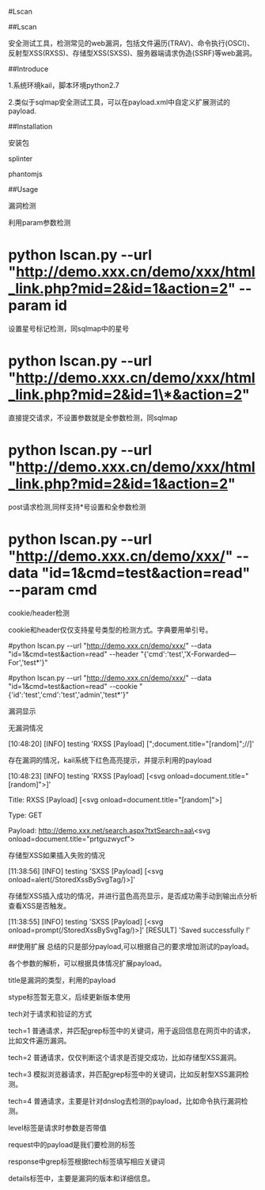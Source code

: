 #Lscan

##Lscan

安全测试工具，检测常见的web漏洞，包括文件遍历(TRAV)、命令执行(OSCI)、反射型XSS(RXSS)、存储型XSS(SXSS)、服务器端请求伪造(SSRF)等web漏洞。


##Introduce

1.系统环境kail，脚本环境python2.7

2.类似于sqlmap安全测试工具，可以在payload.xml中自定义扩展测试的payload.

##Installation

安装包

splinter

phantomjs

##Usage

漏洞检测

  利用param参数检测
  
  # python lscan.py --url "http://demo.xxx.cn/demo/xxx/html_link.php?mid=2&id=1&action=2" --param id
  
  设置星号标记检测，同sqlmap中的星号
  
  # python lscan.py --url "http://demo.xxx.cn/demo/xxx/html_link.php?mid=2&id=1\*&action=2"
  
  直接提交请求，不设置参数就是全参数检测，同sqlmap
  
  # python lscan.py --url "http://demo.xxx.cn/demo/xxx/html_link.php?mid=2&id=1&action=2"
  
  post请求检测,同样支持\*号设置和全参数检测
  
  # python lscan.py --url "http://demo.xxx.cn/demo/xxx/" --data "id=1&cmd=test&action=read" --param cmd
  
  cookie/header检测
  
  cookie和header仅仅支持星号类型的检测方式。字典要用单引号。
  
  #python lscan.py --url "http://demo.xxx.cn/demo/xxx/" --data "id=1&cmd=test&action=read" --header "{'cmd':'test','X-Forwarded—For','test\*'}"
  
  #python lscan.py --url "http://demo.xxx.cn/demo/xxx/" --data "id=1&cmd=test&action=read" --cookie "{'id':'test','cmd':'test','admin','test\*'}"


漏洞显示

  无漏洞情况
  
  [10:48:20] [INFO] testing 'RXSS [Payload] [";document.title="[random]";//]'

  存在漏洞的情况，kail系统下红色高亮提示，并提示利用的payload
  
  [10:48:23] [INFO] testing 'RXSS [Payload] [\<svg onload=document.title="[random]"\>]'
  
  Title: RXSS [Payload] [\<svg onload=document.title="[random]"\>]
  
  Type: GET
  
  Payload: http://demo.xxx.net/search.aspx?txtSearch=aa\<svg onload=document.title="prtguzwycf"\>
  
  存储型XSS如果插入失败的情况
  
  [11:38:56] [INFO] testing 'SXSS [Payload] [\<svg onload=alert(/StoredXssBySvgTag/)\>]'
  
  存储型XSS插入成功的情况，并进行蓝色高亮显示，是否成功需手动到输出点分析查看XSS是否触发。
  
  [11:38:55] [INFO] testing 'SXSS [Payload] [\<svg onload=prompt(/StoredXssBySvgTag/)\>]' [RESULT] 'Saved successfully !' 


##使用扩展
总结的只是部分payload,可以根据自己的要求增加测试的payload。

各个参数的解析，可以根据具体情况扩展payload。

  title是漏洞的类型，利用的payload
  
  stype标签暂无意义，后续更新版本使用
  
  tech对于请求和验证的方式
  
  tech=1 普通请求，并匹配grep标签中的关键词，用于返回信息在网页中的请求，比如文件遍历漏洞。
  
  tech=2 普通请求，仅仅判断这个请求是否提交成功，比如存储型XSS漏洞。
  
  tech=3 模拟浏览器请求，并匹配grep标签中的关键词，比如反射型XSS漏洞检测。
  
  tech=4 普通请求，主要是针对dnslog去检测的payload，比如命令执行漏洞检测。
   
  level标签是请求时参数是否带值
  
  request中的payload是我们要检测的标签
  
  response中grep标签根据tech标签填写相应关键词
  
  details标签中，主要是漏洞的版本和详细信息。

    
